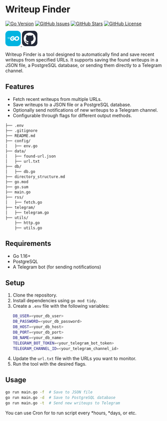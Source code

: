 # Writeup Finder

[![Go Version](https://img.shields.io/badge/go-1.17%20%7C%201.18%20%7C%201.19%20%7C%201.20-blue)](https://golang.org/dl/)
[![GitHub Issues](https://img.shields.io/github/issues/mamad-1999/writeup-finder)](https://github.com/mamad-1999/writeup-finder/issues)
[![GitHub Stars](https://img.shields.io/github/stars/mamad-1999/writeup-finder)](https://github.com/mamad-1999/writeup-finder/stargazers)
[![GitHub License](https://img.shields.io/github/license/mamad-1999/writeup-finder)](https://github.com/mamad-1999/writeup-finder/blob/master/LICENSE)

<p>
    <a href="https://skillicons.dev">
      <img src="https://github.com/tandpfun/skill-icons/blob/main/icons/GoLang.svg" width="48" title="Go">
      <img src="https://github.com/tandpfun/skill-icons/blob/main/icons/Github-Dark.svg" width="48" title="github">
    </a>
</p>

Writeup Finder is a tool designed to automatically find and save recent writeups from specified URLs. It supports saving the found writeups in a JSON file, a PostgreSQL database, or sending them directly to a Telegram channel.

## Features

- Fetch recent writeups from multiple URLs.
- Save writeups to a JSON file or a PostgreSQL database.
- Optionally send notifications of new writeups to a Telegram channel.
- Configurable through flags for different output methods.


```
├── .env
├── .gitignore
├── README.md
├── config/
│   ├── env.go
├── data/
│   ├── found-url.json
│   ├── url.txt
├── db/
│   ├── db.go
├── directory_structure.md
├── go.mod
├── go.sum
├── main.go
├── rss/
│   ├── fetch.go
├── telegram/
│   ├── telegram.go
├── utils/
    ├── http.go
    ├── utils.go
```

## Requirements

- Go 1.16+
- PostgreSQL
- A Telegram bot (for sending notifications)

## Setup

1. Clone the repository.
2. Install dependencies using `go mod tidy`.
3. Create a `.env` file with the following variables:
    ```bash
    DB_USER=<your_db_user>
    DB_PASSWORD=<your_db_password>
    DB_HOST=<your_db_host>
    DB_PORT=<your_db_port>
    DB_NAME=<your_db_name>
    TELEGRAM_BOT_TOKEN=<your_telegram_bot_token>
    TELEGRAM_CHANNEL_ID=<your_telegram_channel_id>
    ```
4. Update the `url.txt` file with the URLs you want to monitor.
5. Run the tool with the desired flags.

## Usage

```bash
go run main.go -f  # Save to JSON file
go run main.go -d  # Save to PostgreSQL database
go run main.go -t  # Send new writeups to Telegram
```


You can use Cron for to run script every *hours, *days, or etc.

